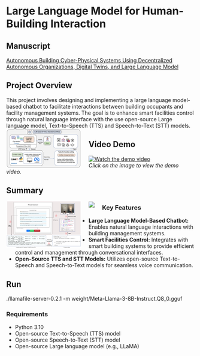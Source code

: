 # Large Language Model for Human-Building Interaction

## Manuscript
[Autonomous Building Cyber-Physical Systems Using Decentralized Autonomous Organizations, Digital Twins, and Large Language Model](https://arxiv.org/abs/2410.19262)
## Project Overview

This project involves designing and implementing a large language model-based chatbot to facilitate interactions between building occupants and facility management systems. The goal is to enhance smart facilities control through natural language interface with the use open-source Large language model, Text-to-Speech (TTS) and Speech-to-Text (STT) models.
<img src="/fig2.png" style="float: left; margin-right: 20px; max-width: 200px;">

## Video Demo
[![Watch the demo video](https://img.youtube.com/vi/0SyZHvmadZA/0.jpg)](https://www.youtube.com/watch?v=0SyZHvmadZA)  
*Click on the image to view the demo video.*

## Summary
<img src="/fig1.png" style="float: left; margin-right: 20px; max-width: 200px;">
<img src="/equipment.png" style="float: left; margin-right: 20px; max-width: 200px;">




### Key Features

- **Large Language Model-Based Chatbot:** Enables natural language interactions with building management systems.
- **Smart Facilities Control:** Integrates with smart building systems to provide efficient control and management through conversational interfaces.
- **Open-Source TTS and STT Models:** Utilizes open-source Text-to-Speech and Speech-to-Text models for seamless voice communication.


## Run

./llamafile-server-0.2.1 -m weight/Meta-Llama-3-8B-Instruct.Q8_0.gguf

### Requirements

- Python 3.10
- Open-source Text-to-Speech (TTS) model
- Open-source Speech-to-Text (STT) model
- Open-source Large language model (e.g., LLaMA)


